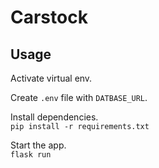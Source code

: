 # Carstock

## Usage

Activate virtual env.

Create `.env` file with `DATBASE_URL`.

Install dependencies.  
`pip install -r requirements.txt`

Start the app.  
`flask run`